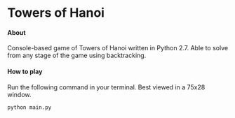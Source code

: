 # Towers of Hanoi

#### About
Console-based game of Towers of Hanoi written in Python 2.7. Able to solve from any stage of the game using backtracking.


#### How to play
Run the following command in your terminal. Best viewed in a 75x28 window.
```
python main.py
```

